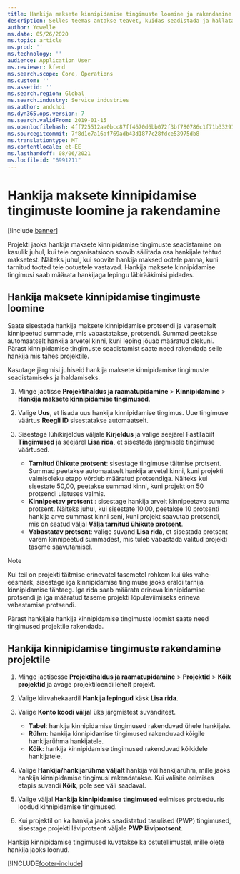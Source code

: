 ```yaml
---
title: Hankija maksete kinnipidamise tingimuste loomine ja rakendamine
description: Selles teemas antakse teavet, kuidas seadistada ja hallata hankija maksete kinnipidamise tingimusi.
author: Yowelle
ms.date: 05/26/2020
ms.topic: article
ms.prod: ''
ms.technology: ''
audience: Application User
ms.reviewer: kfend
ms.search.scope: Core, Operations
ms.custom: ''
ms.assetid: ''
ms.search.region: Global
ms.search.industry: Service industries
ms.author: andchoi
ms.dyn365.ops.version: 7
ms.search.validFrom: 2019-01-15
ms.openlocfilehash: 4ff725512aa0bcc87ff4670d6bb072f3bf780786c1f71b332914887f4d4ccf13
ms.sourcegitcommit: 7f8d1e7a16af769adb43d1877c28fdce53975db8
ms.translationtype: MT
ms.contentlocale: et-EE
ms.lasthandoff: 08/06/2021
ms.locfileid: "6991211"
---
```

# <a name="create-and-apply-vendor-payment-retention-terms"></a>Hankija maksete kinnipidamise tingimuste loomine ja rakendamine

[!include [banner](../includes/banner.md)] 

Projekti jaoks hankija maksete kinnipidamise tingimuste seadistamine on kasulik juhul, kui teie organisatsioon soovib säilitada osa hankijale tehtud maksetest. Näiteks juhul, kui soovite hankija maksed ootele panna, kuni tarnitud tooted teie ootustele vastavad. Hankija maksete kinnipidamise tingimusi saab määrata hankijaga lepingu läbirääkimisi pidades.

## <a name="create-vendor-payment-retention-terms"></a>Hankija maksete kinnipidamise tingimuste loomine

Saate sisestada hankija maksete kinnipidamise protsendi ja varasemalt kinnipeetud summade, mis vabastatakse, protsendi. Summad peetakse automaatselt hankija arvetel kinni, kuni leping jõuab määratud olekuni. Pärast kinnipidamise tingimuste seadistamist saate need rakendada selle hankija mis tahes projektile.

Kasutage järgmisi juhiseid hankija maksete kinnipidamise tingimuste seadistamiseks ja haldamiseks. 

1. Minge jaotisse **Projektihaldus ja raamatupidamine** > **Kinnipidamine** > **Hankija maksete kinnipidamise tingimused**.
2. Valige **Uus**, et lisada uus hankija kinnipidamise tingimus. Uue tingimuse väärtus **Reegli ID** sisestatakse automaatselt. 
3. Sisestage lühikirjeldus väljale **Kirjeldus** ja valige seejärel FastTabilt **Tingimused** ja seejärel **Lisa rida**, et sisestada järgmisele tingimuse väärtused.

   - **Tarnitud ühikute protsent**: sisestage tingimuse täitmise protsent. Summad peetakse automaatselt hankija arvetel kinni, kuni projekti valmisoleku etapp võrdub määratud protsendiga. Näiteks kui sisestate 50,00, peetakse summad kinni, kuni projekt on 50 protsendi ulatuses valmis.
   - **Kinnipeetav protsent** : sisestage hankija arvelt kinnipeetava summa protsent. Näiteks juhul, kui sisestate 10,00, peetakse 10 protsenti hankija arve summast kinni seni, kuni projekt saavutab protsendi, mis on seatud väljal **Välja tarnitud ühikute protsent**.
   - **Vabastatav protsent**: valige suvand **Lisa rida**, et sisestada protsent varem kinnipeetud summadest, mis tuleb vabastada valitud projekti taseme saavutamisel.

> [!NOTE]
> Kui teil on projekti täitmise erinevatel tasemetel rohkem kui üks vahe-eesmärk, sisestage iga kinnipidamise tingimuse jaoks eraldi tarnija kinnipidamise tähtaeg. Iga rida saab määrata erineva kinnipidamise protsendi ja iga määratud taseme projekti lõpuleviimiseks erineva vabastamise protsendi.

Pärast hankijale hankija kinnipidamise tingimuste loomist saate need tingimused projektile rakendada.

## <a name="apply-vendor-retention-terms-to-a-project"></a>Hankija kinnipidamise tingimuste rakendamine projektile

1. Minge jaotisesse **Projektihaldus ja raamatupidamine** > **Projektid** > **Kõik projektid** ja avage projektiloendi lehelt projekt.
2. Valige kiirvahekaardil **Hankija lepingud** käsk **Lisa rida**.
3. Valige **Konto koodi väljal** üks järgmistest suvanditest. 

   - **Tabel**: hankija kinnipidamise tingimused rakenduvad ühele hankijale.
   - **Rühm**: hankija kinnipidamise tingimused rakenduvad kõigile hankijarühma hankijatele.
   - **Kõik**: hankija kinnipidamise tingimused rakenduvad kõikidele hankijatele.

4. Valige **Hankija/hankijarühma väljalt** hankija või hankijarühm, mille jaoks hankija kinnipidamise tingimusi rakendatakse. Kui valisite eelmises etapis suvandi **Kõik**, pole see väli saadaval.
5. Valige väljal **Hankija kinnipidamise tingimused** eelmises protseduuris loodud kinnipidamise tingimused.
6. Kui projektil on ka hankija jaoks seadistatud tasulised (PWP) tingimused, sisestage projekti läviprotsent väljale **PWP läviprotsent**.

Hankija kinnipidamise tingimused kuvatakse ka ostutellimustel, mille olete hankija jaoks loonud.


[!INCLUDE[footer-include](../includes/footer-banner.md)]